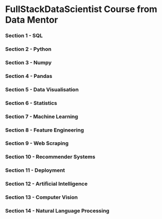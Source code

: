 # FullStackDataScientist Course from Data Mentor


### Section 1 - SQL
### Section 2 - Python
### Section 3 - Numpy
### Section 4 - Pandas
### Section 5 - Data Visualisation
### Section 6 - Statistics
### Section 7 - Machine Learning
### Section 8 - Feature Engineering
### Section 9 - Web Scraping
### Section 10 - Recommender Systems
### Section 11 - Deployment
### Section 12 - Artificial Intelligence
### Section 13 - Computer Vision
### Section 14 - Natural Language Processing
